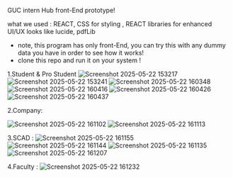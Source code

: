 GUC intern Hub front-End prototype! 

what we used : REACT, CSS  for styling , REACT libraries for enhanced UI/UX looks like lucide, pdfLib

- note, this program has only front-End, you can try this with any dummy data you have in order to see how it works! 
- clone this repo and run it on your system ! 


1.Student & Pro Student
![Screenshot 2025-05-22 153217](https://github.com/user-attachments/assets/40a99572-0ed3-4f8c-b878-08c5deb57ad2)
![Screenshot 2025-05-22 153241](https://github.com/user-attachments/assets/a26025a7-6684-4f32-ba98-366c4cb6109a)
![Screenshot 2025-05-22 160348](https://github.com/user-attachments/assets/143a3210-c3ae-4a3d-8a6e-463bad05c03f)
![Screenshot 2025-05-22 160416](https://github.com/user-attachments/assets/6341178f-25f8-434a-8a7c-0aca589dc8dc)
![Screenshot 2025-05-22 160426](https://github.com/user-attachments/assets/b963b014-eb65-42cc-9a28-1af7f4bf7c99)
![Screenshot 2025-05-22 160437](https://github.com/user-attachments/assets/aadafce9-b0dd-424d-af1e-c0cf3cfc21af)

2.Company: 

![Screenshot 2025-05-22 161102](https://github.com/user-attachments/assets/34849436-7db5-490f-8da1-94dfd48cde56)
![Screenshot 2025-05-22 161113](https://github.com/user-attachments/assets/6a7fe5d0-fa6b-429f-9efa-87fea94c3763)

3.SCAD :
![Screenshot 2025-05-22 161155](https://github.com/user-attachments/assets/8de22cba-4eb3-4204-9622-063e2023f8d5)
![Screenshot 2025-05-22 161144](https://github.com/user-attachments/assets/9a6c84e1-35bb-4acf-a0b5-d027957a8ce2)
![Screenshot 2025-05-22 161135](https://github.com/user-attachments/assets/43abba1c-7da4-465d-9ce8-195e5d0705a4)
![Screenshot 2025-05-22 161207](https://github.com/user-attachments/assets/d4e03261-1e90-4a21-af1b-c82be5fed157)

4.Faculty :
![Screenshot 2025-05-22 161232](https://github.com/user-attachments/assets/c9532f02-bed1-4fb9-ad2a-92e87c8c7cd9)

